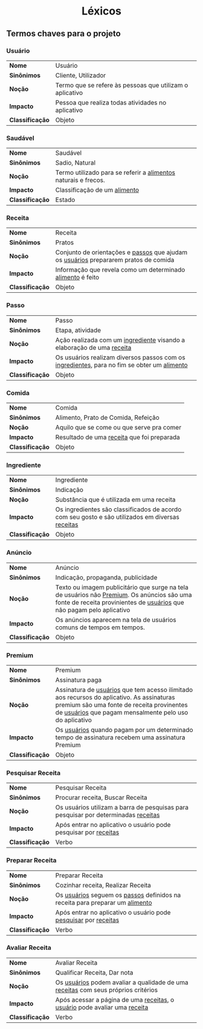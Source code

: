 # <center> Léxicos

<!-- Esse documento ainda será escrito -->

## Termos chaves para o projeto

### Usuário
| | |
|-|-|
| **Nome** | Usuário |
| **Sinônimos** | Cliente, Utilizador |
| **Noção** | Termo que se refere às pessoas que utilizam o aplicativo |
| **Impacto** | Pessoa que realiza todas atividades no aplicativo |
| **Classificação** | Objeto |


### Saudável
| | |
|-|-|
| **Nome** | Saudável |
| **Sinônimos** | Sadio, Natural |
| **Noção** | Termo utilizado para se referir a [alimentos](#Comida) naturais e frecos. |
| **Impacto** | Classificação de um [alimento](#Comida) |
| **Classificação** | Estado |

### Receita
| | |
|-|-|
| **Nome** | Receita |
| **Sinônimos** | Pratos |
| **Noção** | Conjunto de orientações e [passos](#Passo) que ajudam os [usuários](#Usuário) prepararem pratos de comida |
| **Impacto** | Informação que revela como um determinado [alimento](#Comida) é feito |
| **Classificação** | Objeto |

### Passo
| | |
|-|-|
| **Nome** | Passo |
| **Sinônimos** | Etapa, atividade  |
| **Noção** | Ação realizada com um [ingrediente](#Ingrediente) visando a elaboração de uma [receita](#receita) |
| **Impacto** | Os usuários realizam diversos passos com os [ingredientes](#Ingrediente), para no fim se obter um [alimento](#Comida) |
| **Classificação** | Objeto |

### Comida
| | |
|-|-|
| **Nome** | Comida |
| **Sinônimos** | Alimento, Prato de Comida, Refeição |
| **Noção** | Aquilo que se come ou que serve pra comer |
| **Impacto** | Resultado de uma [receita](#receita) que foi preparada |
| **Classificação** | Objeto |


### Ingrediente
| | |
|-|-|
| **Nome** | Ingrediente  |
| **Sinônimos** | Indicação |
| **Noção** | Substância que é utilizada em uma receita |
| **Impacto** | Os ingredientes são classificados de acordo com seu gosto e são utilizados em diversas [receitas](#receita) |
| **Classificação** | Objeto |

### Anúncio
| | |
|-|-|
| **Nome** | Anúncio |
| **Sinônimos** | Indicação, propaganda, publicidade |
| **Noção** | Texto ou imagem publicitário que surge na tela de usuários não [Premium](#Premium). Os anúncios são uma fonte de receita provinientes de [usuários](#Usuário) que não pagam pelo aplicativo |
| **Impacto** | Os anúncios aparecem na tela de usuários comuns de tempos em tempos. |
| **Classificação** | Objeto |


### Premium
| | |
|-|-|
| **Nome** | Premium  |
| **Sinônimos** | Assinatura paga |
| **Noção** | Assinatura de [usuários](#Usuário) que tem acesso ilimitado aos recursos do aplicativo. As assinaturas premium são uma fonte de receita provinentes de [usuários](#Usuário) que pagam mensalmente pelo uso do aplicativo |
| **Impacto** | Os [usuários](#Usuário) quando pagam por um determinado tempo de assinatura recebem uma assinatura Premium |
| **Classificação** | Objeto |


### Pesquisar Receita
| | |
|-|-|
| **Nome** | Pesquisar Receita |
| **Sinônimos** | Procurar receita, Buscar Receita  |
| **Noção** | Os usuários utilizam a barra de pesquisas para pesquisar por determinadas [receitas](#receita) |
| **Impacto** | Após entrar no aplicativo o usuário pode pesquisar por [receitas](#receita) |
| **Classificação** | Verbo |


### Preparar Receita
| | |
|-|-|
| **Nome** | Preparar Receita |
| **Sinônimos** | Cozinhar receita, Realizar Receita  |
| **Noção** | Os [usuários](#Usuário) seguem os [passos](#Passo) definidos na receita para preparar um [alimento](#Comida) |
| **Impacto** | Após entrar no aplicativo o usuário pode [pesquisar](#pesquisar-receita) por [receitas](#receita) |
| **Classificação** | Verbo |

### Avaliar Receita
| | |
|-|-|
| **Nome** | Avaliar Receita |
| **Sinônimos** | Qualificar Receita, Dar nota |
| **Noção** | Os [usuários](#Usuário) podem avaliar a qualidade de uma [receitas](#receita) com seus próprios critérios |
| **Impacto** | Após acessar a página de uma [receitas](#receita), o [usuário](#Usuário) pode avaliar uma [receita](#receita) |
| **Classificação** | Verbo |